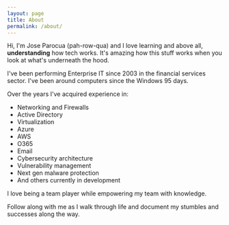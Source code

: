 ```yaml
---
layout: page
title: About
permalink: /about/
---
```


Hi, I'm Jose Parocua (pah-row-qua) and I love learning and above all, **understanding** how tech works.  It's amazing how this stuff works when you look at what's underneath the hood.

I've been performing Enterprise IT since 2003 in the financial services sector. I've been around computers since the Windows 95 days.

Over the years I've acquired experience in:
* Networking and Firewalls
* Active Directory
* Virtualization
* Azure
* AWS
* O365
* Email
* Cybersecurity architecture
* Vulnerability management
* Next gen malware protection
* And others currently in development

I love being a team player while empowering my team with knowledge.

Follow along with me as I walk through life and document my stumbles and successes along the way.